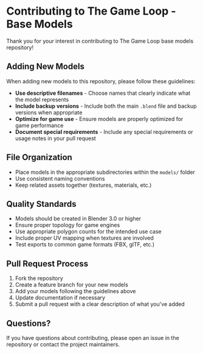 # Contributing to The Game Loop - Base Models

Thank you for your interest in contributing to The Game Loop base models repository!

## Adding New Models

When adding new models to this repository, please follow these guidelines:

- **Use descriptive filenames** - Choose names that clearly indicate what the model represents
- **Include backup versions** - Include both the main `.blend` file and backup versions when appropriate
- **Optimize for game use** - Ensure models are properly optimized for game performance
- **Document special requirements** - Include any special requirements or usage notes in your pull request

## File Organization

- Place models in the appropriate subdirectories within the `models/` folder
- Use consistent naming conventions
- Keep related assets together (textures, materials, etc.)

## Quality Standards

- Models should be created in Blender 3.0 or higher
- Ensure proper topology for game engines
- Use appropriate polygon counts for the intended use case
- Include proper UV mapping when textures are involved
- Test exports to common game formats (FBX, glTF, etc.)

## Pull Request Process

1. Fork the repository
2. Create a feature branch for your new models
3. Add your models following the guidelines above
4. Update documentation if necessary
5. Submit a pull request with a clear description of what you've added

## Questions?

If you have questions about contributing, please open an issue in the repository or contact the project maintainers.
